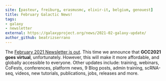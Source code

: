 ```yaml
---
site: [pasteur, freiburg, erasmusmc, elixir-it, belgium, genouest]
title: February Galactic News!
tags: 
- galaxy
- newsletter
external: https://galaxyproject.org/news/2021-02-galaxy-update/
author_github: beatrizserrano
---
```


The [February 2021 Newsletter is out](https://galaxyproject.org/news/2021-02-galaxy-update/). This time we announce that __GCC2021 goes virtual__, unfortunately. However, this will make it more affordable, and globally accessible to everyone. Other updates include: training, webinars, CoFests, conferences, platform news, 9 Blog posts, admin training, scRNA-seq, videos, new tutorials, publications, jobs, releases and more.
